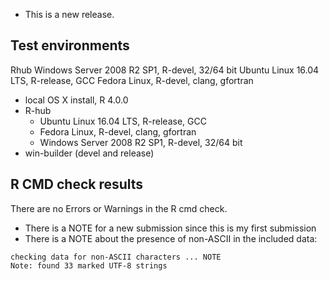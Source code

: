 * This is a new release.

## Test environments

Rhub
Windows Server 2008 R2 SP1, R-devel, 32/64 bit
Ubuntu Linux 16.04 LTS, R-release, GCC
Fedora Linux, R-devel, clang, gfortran

* local OS X install, R 4.0.0
* R-hub
  - Ubuntu Linux 16.04 LTS, R-release, GCC
  - Fedora Linux, R-devel, clang, gfortran
  - Windows Server 2008 R2 SP1, R-devel, 32/64 bit
* win-builder (devel and release)

## R CMD check results

There are no Errors or Warnings in the R cmd check.

* There is a NOTE for a new submission since this is my first submission
* There is a NOTE about the presence of non-ASCII in the included data:
```
checking data for non-ASCII characters ... NOTE
Note: found 33 marked UTF-8 strings
```
